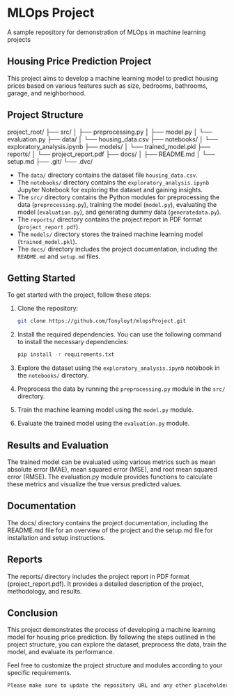 # MLOps Project
A sample repository for demonstration of  MLOps in machine learning projects

## Housing Price Prediction Project

This project aims to develop a machine learning model to predict housing prices based on various features such as size, bedrooms, bathrooms, garage, and neighborhood.

## Project Structure

project_root/
├── src/
│   ├── preprocessing.py
│   ├── model.py
│   └── evaluation.py
├── data/
│   └── housing_data.csv
├── notebooks/
│   └── exploratory_analysis.ipynb
├── models/
│   └── trained_model.pkl
├── reports/
│   └── project_report.pdf
├── docs/
│   ├── README.md
│   └── setup.md
├── .git/
└── .dvc/

- The `data/` directory contains the dataset file `housing_data.csv`.
- The `notebooks/` directory contains the `exploratory_analysis.ipynb` Jupyter Notebook for exploring the dataset and gaining insights.
- The `src/` directory contains the Python modules for preprocessing the data (`preprocessing.py`), training the model (`model.py`), evaluating the model (`evaluation.py`), and generating dummy data (`generatedata.py`).
- The `reports/` directory contains the project report in PDF format (`project_report.pdf`).
- The `models/` directory stores the trained machine learning model (`trained_model.pkl`).
- The `docs/` directory includes the project documentation, including the `README.md` and `setup.md` files.

## Getting Started

To get started with the project, follow these steps:

1. Clone the repository:

   ```bash
   git clone https://github.com/Tonyloyt/mlopsProject.git

2. Install the required dependencies. You can use the following command to install the necessary dependencies:

    ```bash
    pip install -r requirements.txt

3. Explore the dataset using the `exploratory_analysis.ipynb` notebook in the `notebooks/` directory.

4. Preprocess the data by running the `preprocessing.py` module in the `src/` directory.

5. Train the machine learning model using the `model.py` module.

6. Evaluate the trained model using the `evaluation.py` module.


## Results and Evaluation
The trained model can be evaluated using various metrics such as mean absolute error (MAE), mean squared error (MSE), and root mean squared error (RMSE). The evaluation.py module provides functions to calculate these metrics and visualize the true versus predicted values.

## Documentation
The docs/ directory contains the project documentation, including the README.md file for an overview of the project and the setup.md file for installation and setup instructions.

## Reports
The reports/ directory includes the project report in PDF format (project_report.pdf). It provides a detailed description of the project, methodology, and results.

## Conclusion
This project demonstrates the process of developing a machine learning model for housing price prediction. By following the steps outlined in the project structure, you can explore the dataset, preprocess the data, train the model, and evaluate its performance.

Feel free to customize the project structure and modules according to your specific requirements.

```bash
Please make sure to update the repository URL and any other placeholder information with the actual details of your project.